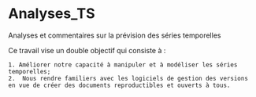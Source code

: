 # Analyses_TS
Analyses et commentaires sur la prévision des séries temporelles

Ce travail vise un double objectif  qui consiste à :

 	1. Améliorer notre capacité à manipuler et à modéliser les séries temporelles;
 	2.  Nous rendre familiers avec les logiciels de gestion des versions en vue de créer des documents reproductibles et ouverts à tous. 